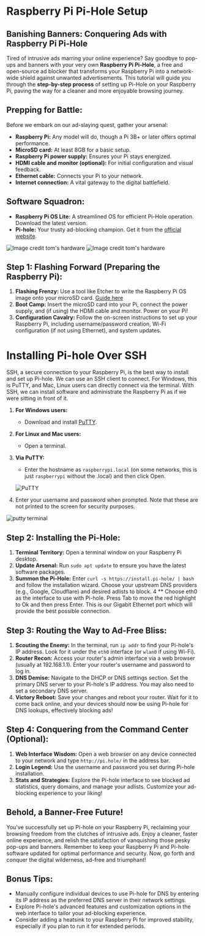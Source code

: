 # Raspberry Pi Pi-Hole Setup

## Banishing Banners: Conquering Ads with Raspberry Pi Pi-Hole

Tired of intrusive ads marring your online experience? Say goodbye to pop-ups and banners with your very own **Raspberry Pi Pi-Hole**, a free and open-source ad blocker that transforms your Raspberry Pi into a network-wide shield against unwanted advertisements. This tutorial will guide you through the **step-by-step process** of setting up Pi-Hole on your Raspberry Pi, paving the way for a cleaner and more enjoyable browsing journey.

## Prepping for Battle:

Before we embark on our ad-slaying quest, gather your arsenal:

* **Raspberry Pi:** Any model will do, though a Pi 3B+ or later offers optimal performance.
* **MicroSD card:** At least 8GB for a basic setup.
* **Raspberry Pi power supply:** Ensures your Pi stays energized.
* **HDMI cable and monitor (optional):** For initial configuration and visual feedback.
* **Ethernet cable:** Connects your Pi to your network.
* **Internet connection:** A vital gateway to the digital battlefield.

## Software Squadron:

* **Raspberry Pi OS Lite:** A streamlined OS for efficient Pi-Hole operation. Download the latest version.
* **Pi-hole:** Your trusty ad-blocking champion. Get it from the [official website](https://www.tomshardware.com/how-to/set-up-pi-hole-raspberry-pi).

![Image credit tom's hardware](https://cdn.mos.cms.futurecdn.net/m5rpwSos3caMMrrbbsWJ3Z-970-80.gif)
![Image credit tom's hardware](https://cdn.mos.cms.futurecdn.net/tGejDgprEhg6Wyj8uoe3aZ-970-80.png)

## Step 1: Flashing Forward (Preparing the Raspberry Pi):

1. **Flashing Frenzy:** Use a tool like Etcher to write the Raspberry Pi OS image onto your microSD card. [Guide here](https://raspberrytips.com/raspberry-pi-imager-guide/)
2. **Boot Camp:** Insert the microSD card into your Pi, connect the power supply, and (if using) the HDMI cable and monitor. Power on your Pi!
3. **Configuration Cavalry:** Follow the on-screen instructions to set up your Raspberry Pi, including username/password creation, Wi-Fi configuration (if not using Ethernet), and system updates.
# Installing Pi-hole Over SSH

SSH, a secure connection to your Raspberry Pi, is the best way to install and set up Pi-hole. We can use an SSH client to connect. For Windows, this is PuTTY, and Mac, Linux users can directly connect via the terminal. With SSH, we can install software and administrate the Raspberry Pi as if we were sitting in front of it.

1. **For Windows users:**
   - Download and install [PuTTY](https://www.putty.org/).
   
2. **For Linux and Mac users:**
   - Open a terminal.

3. **Via PuTTY:**
   - Enter the hostname as `raspberrypi.local` (on some networks, this is just `raspberrypi` without the .local) and then click Open.

   ![PuTTY](https://cdn.mos.cms.futurecdn.net/EFqhRqYKir7CbnfzNsX7Ub-970-80.png)

4. Enter your username and password when prompted. Note that these are not printed to the screen for security purposes.

![putty terminal](https://s3.amazonaws.com/libapps/accounts/10946/images/2016-08-18-190939_657x399_scrot-hl.png)

## Step 2: Installing the Pi-Hole:

1. **Terminal Territory:** Open a terminal window on your Raspberry Pi desktop.
2. **Update Arsenal:** Run `sudo apt update` to ensure you have the latest software packages.
3. **Summon the Pi-Hole:** Enter `curl -s https://install.pi-hole/ | bash` and follow the installation wizard. Choose your upstream DNS providers (e.g., Google, Cloudflare) and desired adlists to block.
4 ** Choose eth0 as the interface to use with Pi-hole. Press Tab to move the red highlight to Ok and then press Enter. This is our Gigabit Ethernet port which will provide the best possible connection. 

## Step 3: Routing the Way to Ad-Free Bliss:

1. **Scouting the Enemy:** In the terminal, run `ip addr` to find your Pi-hole's IP address. Look for it under the `eth0` interface (or `wlan0` if using Wi-Fi).
2. **Router Recon:** Access your router's admin interface via a web browser (usually at 192.168.1.1). Enter your router's username and password to log in.
3. **DNS Demise:** Navigate to the DHCP or DNS settings section. Set the primary DNS server to your Pi-hole's IP address. You may also need to set a secondary DNS server.
4. **Victory Reboot:** Save your changes and reboot your router. Wait for it to come back online, and your devices should now be using Pi-hole for DNS lookups, effectively blocking ads!

## Step 4: Conquering from the Command Center (Optional):

1. **Web Interface Wisdom:** Open a web browser on any device connected to your network and type `http://pi.hole/` in the address bar.
2. **Login Legend:** Use the username and password you set during Pi-hole installation.
3. **Stats and Strategies:** Explore the Pi-hole interface to see blocked ad statistics, query domains, and manage your adlists. Customize your ad-blocking experience to your liking!


## Behold, a Banner-Free Future!

You've successfully set up Pi-hole on your Raspberry Pi, reclaiming your browsing freedom from the clutches of intrusive ads. Enjoy a cleaner, faster online experience, and relish the satisfaction of vanquishing those pesky pop-ups and banners. Remember to keep your Raspberry Pi and Pi-hole software updated for optimal performance and security. Now, go forth and conquer the digital wilderness, ad-free and triumphant!

## Bonus Tips:

* Manually configure individual devices to use Pi-hole for DNS by entering its IP address as the preferred DNS server in their network settings.
* Explore Pi-hole's advanced features and customization options in the web interface to tailor your ad-blocking experience.
* Consider adding a heatsink to your Raspberry Pi for improved stability, especially if you plan to run it for extended periods.
